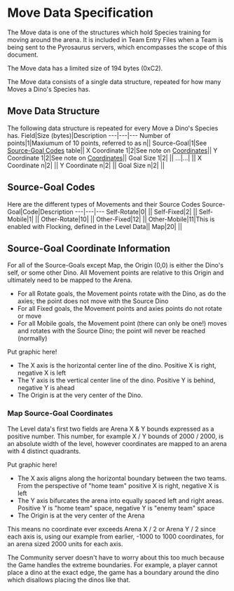 # Move Data Specification
The Move data is one of the structures which hold Species training for moving around the arena. 
It is included in Team Entry Files when a Team is being sent to the Pyrosaurus servers, which encompasses the scope of this document.

The Move data has a limited size of 194 bytes (0xC2).

The Move data consists of a single data structure, repeated for how many Moves a Dino's Species has.

## Move Data Structure
The following data structure is repeated for every Move a Dino's Species has.
Field|Size (bytes)|Description
---|---|---
Number of points|1|Maxiumum of 10 points, referred to as n||
Source-Goal|1|See [Source-Goal Codes](https://github.com/algae-disco/pyrosaurus-server/edit/main/Documentation/Move-File-Spec.md#source-goal-codes) table||
X Coordinate 1|2|See note on [Coordinates](https://github.com/algae-disco/pyrosaurus-server/edit/main/Documentation/Move-File-Spec.md#source-goal-coordinate-information)||
Y Coordinate 1|2|See note on [Coordinates](https://github.com/algae-disco/pyrosaurus-server/edit/main/Documentation/Move-File-Spec.md#source-goal-coordinate-information)||
Goal Size 1|2| ||
...|...| ||
X Coordinate n|2| ||
Y Coordinate n|2| ||
Goal Size n|2| ||

## Source-Goal Codes
Here are the different types of Movements and their Source Codes
Source-Goal|Code|Description
---|---|---
Self-Rotate|0| ||
Self-Fixed|2| ||
Self-Mobile|1| ||
Other-Rotate|10| ||
Other-Fixed|12| ||
Other-Mobile|11|This is enabled with Flocking, defined in the Level Data||
Map|20| ||

## Source-Goal Coordinate Information
For all of the Source-Goals except Map, the Origin (0,0) is either the Dino's self, or some other Dino. All Movement points are relative to this Origin and ultimately need to be mapped to the Arena.

 * For all Rotate goals, the Movement points rotate with the Dino, as do the axies; the point does not move with the Source Dino
 * For all Fixed goals, the Movement points and axies points do not rotate or move
 * For all Mobile goals, the Movement point (there can only be one!) moves and rotates with the Source Dino; the point will never be reached (normally)

Put graphic here!

* The X axis is the horizontal center line of the dino. Positive X is right, negative X is left
* The Y axis is the vertical center line of the dino. Positive Y is behind, negative Y is ahead
* The Origin is at the very center of the Dino.

### Map Source-Goal Coordinates
The Level data's first two fields are Arena X & Y bounds expressed as a positive number.
This number, for example X / Y bounds of 2000 / 2000, is an absolute width of the level, however coordinates are mapped to an arena with 4 distinct quadrants.

Put graphic here!

* The X axis aligns along the horizontal boundary between the two teams. From the perspective of "home team" positive X is right, negative X is left
* The Y axis bifurcates the arena into equally spaced left and right areas. Positive Y is "home team" space, negative Y is "enemy team" space
* The Origin is at the very center of the Arena

This means no coordinate ever exceeds Arena X / 2 or Arena Y / 2 since each axis is, using our example from earlier, -1000 to 1000 coordinates, for an arena sized 2000 units for each axis.

The Community server doesn't have to worry about this too much because the Game handles the extreme boundaries. For example, a player cannot place a dino at the exact edge, the game has a boundary around the dino which disallows placing the dinos like that.
